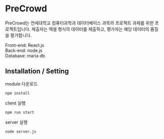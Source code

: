 # PreCrowd
PreCrowd는 연세대학교 컴퓨터과학과 데이터베이스 과목의 프로젝트 과제를 위한 프로젝트입니다.
제출자는 엑셀 형식의 데이터를 제출하고,  평가자는 해당 데이터의 품질을 평가합니다. 

Front-end: React.js  <br/>
Back-end: node.js  <br/>
Database: maria db  <br/>

## Installation / Setting
module 다운로드
```
npm install
```
client 실행
```
npm run start
```
server 실행
```
node server.js
```
